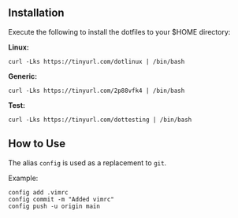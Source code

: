 ## Installation
Execute the following to install the dotfiles to your $HOME directory:

**Linux:**
```
curl -Lks https://tinyurl.com/dotlinux | /bin/bash
```

**Generic:**
```
curl -Lks https://tinyurl.com/2p88vfk4 | /bin/bash
```

**Test:**
```
curl -Lks https://tinyurl.com/dottesting | /bin/bash
```

## How to Use
The alias ``config`` is used as a replacement to ``git``.

Example:
```
config add .vimrc
config commit -m "Added vimrc"
config push -u origin main
```
